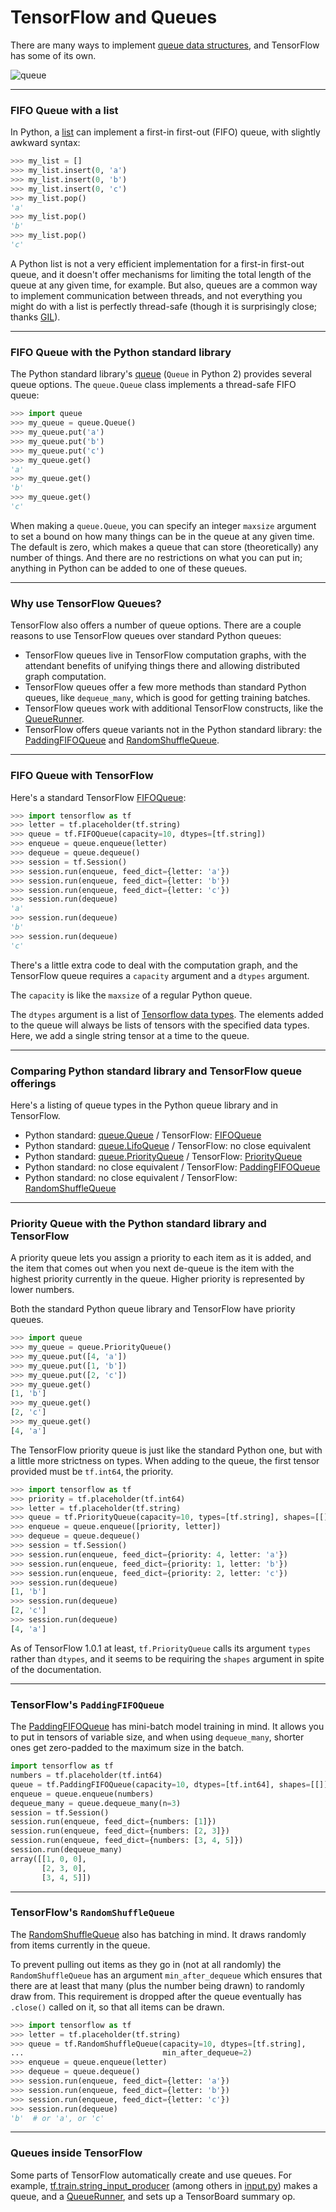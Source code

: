 # TensorFlow and Queues

There are many ways to implement [queue data structures](https://en.wikipedia.org/wiki/Queue_(abstract_data_type)), and TensorFlow has some of its own.

![queue](img/queue.png)

---

### FIFO Queue with a list

In Python, a [list](https://docs.python.org/3/library/stdtypes.html?highlight=list#list) can implement a first-in first-out (FIFO) queue, with slightly awkward syntax:

```python
>>> my_list = []
>>> my_list.insert(0, 'a')
>>> my_list.insert(0, 'b')
>>> my_list.insert(0, 'c')
>>> my_list.pop()
'a'
>>> my_list.pop()
'b'
>>> my_list.pop()
'c'
```

A Python list is not a very efficient implementation for a first-in first-out queue, and it doesn't offer mechanisms for limiting the total length of the queue at any given time, for example. But also, queues are a common way to implement communication between threads, and not everything you might do with a list is perfectly thread-safe (though it is surprisingly close; thanks [GIL](https://en.wikipedia.org/wiki/Global_interpreter_lock)).

---

### FIFO Queue with the Python standard library

The Python standard library's [queue](https://docs.python.org/3/library/queue.html) (`Queue` in Python 2) provides several queue options. The `queue.Queue` class implements a thread-safe FIFO queue:

```python
>>> import queue
>>> my_queue = queue.Queue()
>>> my_queue.put('a')
>>> my_queue.put('b')
>>> my_queue.put('c')
>>> my_queue.get()
'a'
>>> my_queue.get()
'b'
>>> my_queue.get()
'c'
```

When making a `queue.Queue`, you can specify an integer `maxsize` argument to set a bound on how many things can be in the queue at any given time. The default is zero, which makes a queue that can store (theoretically) any number of things. And there are no restrictions on what you can put in; anything in Python can be added to one of these queues.

---

### Why use TensorFlow Queues?

TensorFlow also offers a number of queue options. There are a couple reasons to use TensorFlow queues over standard Python queues:

 * TensorFlow queues live in TensorFlow computation graphs, with the attendant benefits of unifying things there and allowing distributed graph computation.
 * TensorFlow queues offer a few more methods than standard Python queues, like `dequeue_many`, which is good for getting training batches.
 * TensorFlow queues work with additional TensorFlow constructs, like the [QueueRunner](https://www.tensorflow.org/programmers_guide/threading_and_queues#queuerunner).
 * TensorFlow offers queue variants not in the Python standard library: the [PaddingFIFOQueue](https://www.tensorflow.org/api_docs/python/tf/PaddingFIFOQueue) and [RandomShuffleQueue](https://www.tensorflow.org/api_docs/python/tf/RandomShuffleQueue).

---

### FIFO Queue with TensorFlow

Here's a standard TensorFlow [FIFOQueue](https://www.tensorflow.org/api_docs/python/tf/FIFOQueue):

```python
>>> import tensorflow as tf
>>> letter = tf.placeholder(tf.string)
>>> queue = tf.FIFOQueue(capacity=10, dtypes=[tf.string])
>>> enqueue = queue.enqueue(letter)
>>> dequeue = queue.dequeue()
>>> session = tf.Session()
>>> session.run(enqueue, feed_dict={letter: 'a'})
>>> session.run(enqueue, feed_dict={letter: 'b'})
>>> session.run(enqueue, feed_dict={letter: 'c'})
>>> session.run(dequeue)
'a'
>>> session.run(dequeue)
'b'
>>> session.run(dequeue)
'c'
```

There's a little extra code to deal with the computation graph, and the TensorFlow queue requires a `capacity` argument and a `dtypes` argument.

The `capacity` is like the `maxsize` of a regular Python queue.

The `dtypes` argument is a list of [Tensorflow data types](https://www.tensorflow.org/programmers_guide/dims_types#data_types). The elements added to the queue will always be lists of tensors with the specified data types. Here, we add a single string tensor at a time to the queue.

---

### Comparing Python standard library and TensorFlow queue offerings

Here's a listing of queue types in the Python queue library and in TensorFlow.


 * Python standard: [queue.Queue](https://docs.python.org/3/library/queue.html#queue.Queue) / TensorFlow: [FIFOQueue](https://www.tensorflow.org/api_docs/python/tf/FIFOQueue)
 * Python standard: [queue.LifoQueue](https://docs.python.org/3/library/queue.html#queue.LifoQueue) / TensorFlow: no close equivalent
 * Python standard: [queue.PriorityQueue](https://docs.python.org/3/library/queue.html#queue.PriorityQueue) / TensorFlow: [PriorityQueue](https://www.tensorflow.org/api_docs/python/tf/PriorityQueue)
 * Python standard: no close equivalent / TensorFlow: [PaddingFIFOQueue](https://www.tensorflow.org/api_docs/python/tf/PaddingFIFOQueue)
 * Python standard: no close equivalent / TensorFlow: [RandomShuffleQueue](https://www.tensorflow.org/api_docs/python/tf/RandomShuffleQueue)

---

### Priority Queue with the Python standard library and TensorFlow

A priority queue lets you assign a priority to each item as it is added, and the item that comes out when you next de-queue is the item with the highest priority currently in the queue. Higher priority is represented by lower numbers.

Both the standard Python queue library and TensorFlow have priority queues.

```python
>>> import queue
>>> my_queue = queue.PriorityQueue()
>>> my_queue.put([4, 'a'])
>>> my_queue.put([1, 'b'])
>>> my_queue.put([2, 'c'])
>>> my_queue.get()
[1, 'b']
>>> my_queue.get()
[2, 'c']
>>> my_queue.get()
[4, 'a']
```

The TensorFlow priority queue is just like the standard Python one, but with a little more strictness on types. When adding to the queue, the first tensor provided must be `tf.int64`, the priority.

```python
>>> import tensorflow as tf
>>> priority = tf.placeholder(tf.int64)
>>> letter = tf.placeholder(tf.string)
>>> queue = tf.PriorityQueue(capacity=10, types=[tf.string], shapes=[[]])
>>> enqueue = queue.enqueue([priority, letter])
>>> dequeue = queue.dequeue()
>>> session = tf.Session()
>>> session.run(enqueue, feed_dict={priority: 4, letter: 'a'})
>>> session.run(enqueue, feed_dict={priority: 1, letter: 'b'})
>>> session.run(enqueue, feed_dict={priority: 2, letter: 'c'})
>>> session.run(dequeue)
[1, 'b']
>>> session.run(dequeue)
[2, 'c']
>>> session.run(dequeue)
[4, 'a']
```

As of TensorFlow 1.0.1 at least, `tf.PriorityQueue` calls its argument `types` rather than `dtypes`, and it seems to be requiring the `shapes` argument in spite of the documentation.

---

### TensorFlow's `PaddingFIFOQueue`

The [PaddingFIFOQueue](https://www.tensorflow.org/api_docs/python/tf/PaddingFIFOQueue) has mini-batch model training in mind. It allows you to put in tensors of variable size, and when using `dequeue_many`, shorter ones get zero-padded to the maximum size in the batch.

```python
import tensorflow as tf
numbers = tf.placeholder(tf.int64)
queue = tf.PaddingFIFOQueue(capacity=10, dtypes=[tf.int64], shapes=[[]])
enqueue = queue.enqueue(numbers)
dequeue_many = queue.dequeue_many(n=3)
session = tf.Session()
session.run(enqueue, feed_dict={numbers: [1]})
session.run(enqueue, feed_dict={numbers: [2, 3]})
session.run(enqueue, feed_dict={numbers: [3, 4, 5]})
session.run(dequeue_many)
array([[1, 0, 0],
       [2, 3, 0],
       [3, 4, 5]])
```

---

### TensorFlow's `RandomShuffleQueue`

The [RandomShuffleQueue](https://www.tensorflow.org/api_docs/python/tf/RandomShuffleQueue) also has batching in mind. It draws randomly from items currently in the queue.

To prevent pulling out items as they go in (not at all randomly) the `RandomShuffleQueue` has an argument `min_after_dequeue` which ensures that there are at least that many (plus the number being drawn) to randomly draw from. This requirement is dropped after the queue eventually has `.close()` called on it, so that all items can be drawn.

```python
>>> import tensorflow as tf
>>> letter = tf.placeholder(tf.string)
>>> queue = tf.RandomShuffleQueue(capacity=10, dtypes=[tf.string],
...                               min_after_dequeue=2)
>>> enqueue = queue.enqueue(letter)
>>> dequeue = queue.dequeue()
>>> session.run(enqueue, feed_dict={letter: 'a'})
>>> session.run(enqueue, feed_dict={letter: 'b'})
>>> session.run(enqueue, feed_dict={letter: 'c'})
>>> session.run(dequeue)
'b'  # or 'a', or 'c'
```

---

### Queues inside TensorFlow

Some parts of TensorFlow automatically create and use queues. For example, [tf.train.string_input_producer](https://www.tensorflow.org/versions/master/api_docs/python/tf/train/string_input_producer) (among others in [input.py](https://github.com/tensorflow/tensorflow/blob/master/tensorflow/python/training/input.py)) makes a queue, and a [QueueRunner](https://www.tensorflow.org/api_docs/python/tf/train/QueueRunner), and sets up a TensorBoard summary op.
